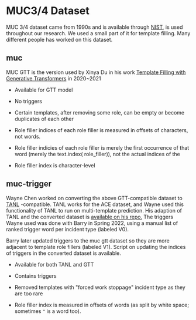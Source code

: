 # MUC3/4 Dataset

MUC 3/4 dataset came from 1990s and is available
through [NIST](https://www-nlpir.nist.gov/related_projects/muc/muc_data/muc_data_index.html), is used throughout our
research. We used a small part of it for template filling. Many different people has worked on this dataset.

## muc

MUC GTT is the version used by Xinya Du in his
work [Template Filling with Generative Transformers](https://github.com/xinyadu/gtt/) in 2020~2021

- Available for GTT model

- No triggers

- Certain templates, after removing some role, can be empty or become duplicates of each other

- Role filler indices of each role filler is measured in offsets of characters, not words.

- Role filler indicies of each role filler is merely the first occurrence of that word (merely the text.index(
  role_filler)), not the actual indices of the

- Role filler index is character-level

## muc-trigger

Wayne Chen worked on converting the above GTT-compatible dataset to [TANL](https://github.com/amazon-science/tanl)
-compatible. TANL works for the ACE dataset, and Wayne used this functionality of TANL to run on multi-template
prediction. His adaption of TANL and the converted dataset
is [available on his repo.](https://github.com/WayneChen2021/2022-spring-dov-level-ie/tree/main/TANL%20scripts/data/mucevent)
The triggers Wayne used was done with Barry in Spring 2022, using a manual list of ranked trigger word per incident
type (labeled V0).

Barry later updated triggers to the muc gtt dataset so they are more adjacent to template role fillers (labeled V1).
Script on updating the indices of triggers in the converted dataset is available.

- Available for both TANL and GTT

- Contains triggers

- Removed templates with "forced work stoppage" incident type as they are too rare

- Role filler index is measured in offsets of words (as split by white space; sometimes `"` is a word too).